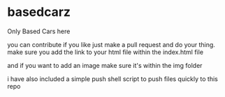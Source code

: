 # basedcarz

Only Based Cars here

you can contribute if you like just make a pull request and do your thing.
make sure you add the link to your html file within the index.html file

and if you want to add an image make sure it's within the img folder

i have also included a simple push shell script to push files quickly to this repo
